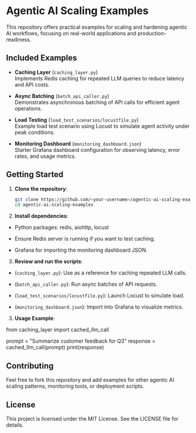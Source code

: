 # Agentic AI Scaling Examples

This repository offers practical examples for scaling and hardening agentic AI workflows, focusing on real-world applications and production-readiness.

## Included Examples

- **Caching Layer** (`caching_layer.py`)  
  Implements Redis caching for repeated LLM queries to reduce latency and API costs.

- **Async Batching** (`batch_api_caller.py`)  
  Demonstrates asynchronous batching of API calls for efficient agent operations.

- **Load Testing** (`load_test_scenarios/locustfile.py`)  
  Example load test scenario using Locust to simulate agent activity under peak conditions.

- **Monitoring Dashboard** (`monitoring_dashboard.json`)  
  Starter Grafana dashboard configuration for observing latency, error rates, and usage metrics.

## Getting Started

1. **Clone the repository**:
   ```bash
   git clone https://github.com/<your-username>/agentic-ai-scaling-examples.git
   cd agentic-ai-scaling-examples

2. **Install dependencies**:

- Python packages: redis, aiohttp, locust

- Ensure Redis server is running if you want to test caching.

- Grafana for importing the monitoring dashboard JSON.

3. **Review and run the scripts**:

- (`caching_layer.py`): Use as a reference for caching repeated LLM calls.

- (`batch_api_caller.py`): Run async batches of API requests.

- (`load_test_scenarios/locustfile.py`): Launch Locust to simulate load.

- (`monitoring_dashboard.json`): Import into Grafana to visualize metrics.

3. **Usage Example**:

from caching_layer import cached_llm_call

prompt = "Summarize customer feedback for Q3"
response = cached_llm_call(prompt)
print(response)

## Contributing

Feel free to fork this repository and add examples for other agentic AI scaling patterns, monitoring tools, or deployment scripts.

## License

This project is licensed under the MIT License. See the LICENSE file for details.

